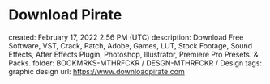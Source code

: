 # Download Pirate

created: February 17, 2022 2:56 PM (UTC)
description: Download Free Software, VST, Crack, Patch, Adobe, Games, LUT, Stock Footage, Sound Effects, After Effects Plugin, Photoshop, Illustrator, Premiere Pro Presets. & Packs.
folder: BOOKMRKS-MTHRFCKR / DESGN-MTHRFCKR / Design
tags: graphic design
url: https://www.downloadpirate.com